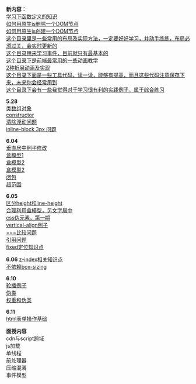 **新内容：**  
[学习下函数定义的知识](https://github.com/franckchen/followme/blob/master/functionDeclaration.html)  
[如何用原生js删除一个DOM节点](https://github.com/franckchen/followme/blob/master/DOM/howToRemoveAElement.html)  
[如何用原生js创建一个DOM节点](https://github.com/franckchen/followme/blob/master/DOM/createElement.html)  
[这个目录里是一些常用的布局及实现方法，一定要好好学习，并动手练练，布局必须过关，会实时更新的](https://github.com/franckchen/followme/tree/master/CSS/classicLayout)  
[这个目录用来学习事件，目前就只有最基本的](https://github.com/franckchen/followme/tree/master/event)  
[这个目录下是前端最常用的一些动画教学](https://github.com/franckchen/followme/tree/master/animation)  
[2种折展动画及实现](https://github.com/franckchen/followme/blob/master/animation/drawer.html)  
[这个目录下面是一些工具代码，读一读，能够有提高，而且这些代码注意保存下来，未来你会经常用到](https://github.com/franckchen/followme/tree/master/lib)  
[这个目录下会有一些我觉得对于学习很有利的实践例子，属于综合练习](https://github.com/franckchen/followme/tree/master/usefulStuff)  

**5.28**  
[类数组对象](https://github.com/franckchen/followme/blob/master/arrayLikeObject.html)  
[constructor](https://github.com/franckchen/followme/blob/master/constructor.html)  
[清除浮动问题](https://github.com/franckchen/followme/blob/master/CSS/problems/clearFloat.html)  
[inline-block 3px 问题](https://github.com/franckchen/followme/blob/master/CSS/problems/inlineBlock3px.html)  

**6.04**  
[垂直居中例子修改](https://github.com/franckchen/followme/blob/master/CSS/classicLayout/4.html)  
[盒模型1](https://github.com/franckchen/followme/blob/master/CSS/box.html)  
[盒模型2](https://github.com/franckchen/followme/blob/master/CSS/box2.html)  
[盒模型2](https://github.com/franckchen/followme/blob/master/CSS/box2.html)  
[闭包](https://github.com/franckchen/followme/blob/master/closure.html)  
[超范围](https://github.com/franckchen/followme/blob/master/CSS/overflow.html)  

**6.05**  
[区分height和line-height](https://github.com/franckchen/followme/blob/master/CSS/line-heightAndheight.html)  
[合理利用盒模型，另文字居中](https://github.com/franckchen/followme/blob/master/CSS/centerText.html)  
[css伪元素，第一期](https://github.com/franckchen/followme/blob/master/CSS/pseudoElement.html)  
[vertical-align例子](https://github.com/franckchen/followme/blob/master/CSS/verticalAlign.html)  
[===比较问题](https://github.com/franckchen/followme/blob/master/theProblemofCompare.html)  
[引用问题](https://github.com/franckchen/followme/blob/master/citeProblem.html)  
[fixed定位知识点](https://github.com/franckchen/followme/blob/master/CSS/fixed.html)  

**6.06**
[z-index相关知识点](https://github.com/franckchen/followme/blob/master/CSS/z-index.html)  
[不依赖box-sizing](https://github.com/franckchen/followme/blob/master/CSS/avoidBoxSizing.html)  

**6.10**  
[轮播例子](https://github.com/franckchen/followme/blob/master/usefulStuff/imgSlider/index.html)  
[伪类](https://github.com/franckchen/followme/blob/master/CSS/pesudoClass.html)  
[权重和伪类](https://github.com/franckchen/followme/blob/master/CSS/weight2.html)  

**6.11**  
[html表单操作基础](https://github.com/franckchen/followme/blob/master/HTML/form/basic.html)  

**面授内容**  
cdn与script跨域  
js加载  
单线程  
前处理器  
压缩混淆  
事件模型  

